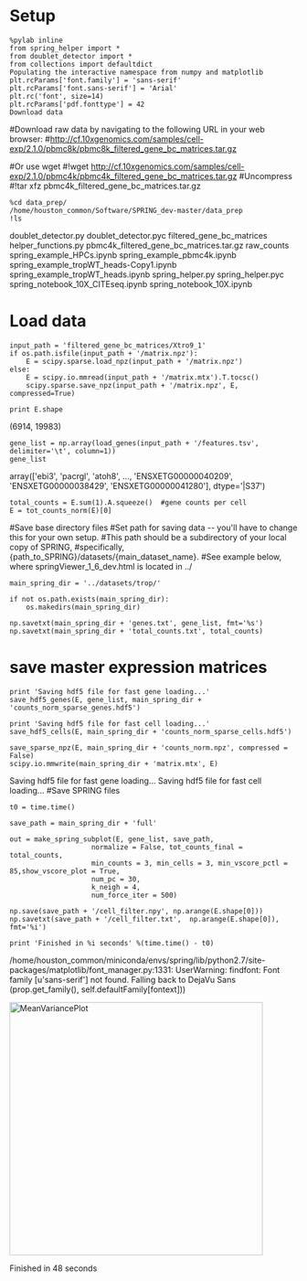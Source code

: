 # Setup

```
%pylab inline
from spring_helper import *
from doublet_detector import *
from collections import defaultdict
Populating the interactive namespace from numpy and matplotlib
plt.rcParams['font.family'] = 'sans-serif'
plt.rcParams['font.sans-serif'] = 'Arial'
plt.rc('font', size=14)
plt.rcParams['pdf.fonttype'] = 42
Download data
```
 #Download raw data by navigating to the following URL in your web browser:
 #http://cf.10xgenomics.com/samples/cell-exp/2.1.0/pbmc8k/pbmc8k_filtered_gene_bc_matrices.tar.gz

 #Or use wget
 #!wget http://cf.10xgenomics.com/samples/cell-exp/2.1.0/pbmc4k/pbmc4k_filtered_gene_bc_matrices.tar.gz
 #Uncompress 
 #!tar xfz pbmc4k_filtered_gene_bc_matrices.tar.gz
```
%cd data_prep/
/home/houston_common/Software/SPRING_dev-master/data_prep
!ls
```
doublet_detector.py
doublet_detector.pyc
filtered_gene_bc_matrices
helper_functions.py
pbmc4k_filtered_gene_bc_matrices.tar.gz
raw_counts
spring_example_HPCs.ipynb
spring_example_pbmc4k.ipynb
spring_example_tropWT_heads-Copy1.ipynb
spring_example_tropWT_heads.ipynb
spring_helper.py
spring_helper.pyc
spring_notebook_10X_CITEseq.ipynb
spring_notebook_10X.ipynb
# Load data
```
input_path = 'filtered_gene_bc_matrices/Xtro9_1'
if os.path.isfile(input_path + '/matrix.npz'):
    E = scipy.sparse.load_npz(input_path + '/matrix.npz')
else:
    E = scipy.io.mmread(input_path + '/matrix.mtx').T.tocsc()
    scipy.sparse.save_npz(input_path + '/matrix.npz', E, compressed=True)

print E.shape
```
(6914, 19983)
```
gene_list = np.array(load_genes(input_path + '/features.tsv', delimiter='\t', column=1))
gene_list
```
 array(['ebi3', 'pacrgl', 'atoh8', ..., 'ENSXETG00000040209',
       'ENSXETG00000038429', 'ENSXETG00000041280'], dtype='|S37')
```
total_counts = E.sum(1).A.squeeze()  #gene counts per cell
E = tot_counts_norm(E)[0]
```
#Save base directory files
 #Set path for saving data -- you'll have to change this for your own setup.
 #This path should be a subdirectory of your local copy of SPRING,
 #specifically, {path_to_SPRING}/datasets/{main_dataset_name}. 
 #See example below, where springViewer_1_6_dev.html is located in ../
```
main_spring_dir = '../datasets/trop/'

if not os.path.exists(main_spring_dir):
    os.makedirs(main_spring_dir)
```
```
np.savetxt(main_spring_dir + 'genes.txt', gene_list, fmt='%s')
np.savetxt(main_spring_dir + 'total_counts.txt', total_counts)
```
 # save master expression matrices
```
print 'Saving hdf5 file for fast gene loading...'
save_hdf5_genes(E, gene_list, main_spring_dir + 'counts_norm_sparse_genes.hdf5')
```
```
print 'Saving hdf5 file for fast cell loading...'
save_hdf5_cells(E, main_spring_dir + 'counts_norm_sparse_cells.hdf5')
```
```
save_sparse_npz(E, main_spring_dir + 'counts_norm.npz', compressed = False)
scipy.io.mmwrite(main_spring_dir + 'matrix.mtx', E)
```
Saving hdf5 file for fast gene loading...
Saving hdf5 file for fast cell loading...
#Save SPRING files
```
t0 = time.time()

save_path = main_spring_dir + 'full'

out = make_spring_subplot(E, gene_list, save_path, 
                    normalize = False, tot_counts_final = total_counts,
                    min_counts = 3, min_cells = 3, min_vscore_pctl = 85,show_vscore_plot = True, 
                    num_pc = 30, 
                    k_neigh = 4, 
                    num_force_iter = 500)

np.save(save_path + '/cell_filter.npy', np.arange(E.shape[0]))
np.savetxt(save_path + '/cell_filter.txt',  np.arange(E.shape[0]), fmt='%i')

print 'Finished in %i seconds' %(time.time() - t0)
```
/home/houston_common/miniconda/envs/spring/lib/python2.7/site-packages/matplotlib/font_manager.py:1331: UserWarning: findfont: Font family [u'sans-serif'] not found. Falling back to DejaVu Sans
  (prop.get_family(), self.defaultFamily[fontext]))

<img width="443" alt="MeanVariancePlot" src="https://user-images.githubusercontent.com/124283697/235753678-37236979-f2c1-4aa0-8c01-c32de5239dd9.png">

Finished in 48 seconds
 
